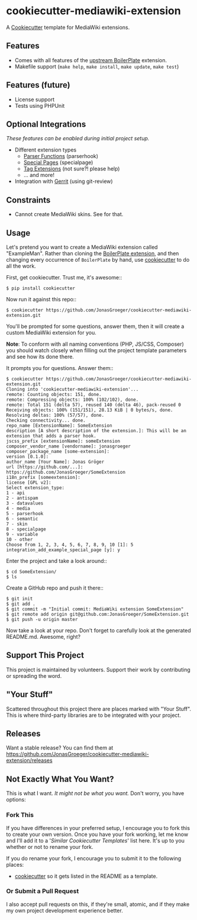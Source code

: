 # cookiecutter-mediawiki-extension
A [Cookiecutter](https://github.com/audreyr/cookiecutter) template for MediaWiki extensions.

## Features
* Comes with all features of the [upstream BoilerPlate](https://www.mediawiki.org/wiki/Extension:BoilerPlate) extension.
* Makefile support (`make help`, `make install`, `make update`, `make test`)

## Features (future)
* License support
* Tests using PHPUnit

## Optional Integrations
*These features can be enabled during initial project setup.*

* Different extension types
    * [Parser Functions](https://www.mediawiki.org/wiki/Manual:Parser_functions) (parserhook)
    * [Special Pages](https://www.mediawiki.org/wiki/Manual:Special_pages) (specialpage)
    * [Tag Extensions](https://www.mediawiki.org/wiki/Manual:Tag_extensions) (not sure?! please help)
    * … and more!
* Integration with [Gerrit](https://www.mediawiki.org/wiki/Gerrit) (using git-review)

## Constraints
* Cannot create MediaWiki skins. See [](https://github.com/JonasGroeger/cookiecutter-mediawiki-skin/) for that.


## Usage
Let's pretend you want to create a MediaWiki extension called "ExampleMan". Rather than cloning the
[BoilerPlate extension](https://www.mediawiki.org/wiki/Extension:BoilerPlate), and then changing every occurrence of
`BoilerPlate` by hand, use [cookiecutter](https://github.com/audreyr/cookiecutter) to do all the work.

First, get cookiecutter. Trust me, it's awesome::

    $ pip install cookiecutter

Now run it against this repo::

    $ cookiecutter https://github.com/JonasGroeger/cookiecutter-mediawiki-extension.git

You'll be prompted for some questions, answer them, then it will create a custom MediaWiki extension for you.

**Note**: To conform with all naming conventions (PHP, JS/CSS, Composer) you should watch closely
when filling out the project template parameters and see how its done there.

It prompts you for questions. Answer them::

    $ cookiecutter https://github.com/JonasGroeger/cookiecutter-mediawiki-extension.git
    Cloning into 'cookiecutter-mediawiki-extension'...
    remote: Counting objects: 151, done.
    remote: Compressing objects: 100% (102/102), done.
    remote: Total 151 (delta 57), reused 140 (delta 46), pack-reused 0
    Receiving objects: 100% (151/151), 28.13 KiB | 0 bytes/s, done.
    Resolving deltas: 100% (57/57), done.
    Checking connectivity... done.
    repo_name [ExtensionName]: SomeExtension
    description [A short description of the extension.]: This will be an extension that adds a parser hook.
    jscss_prefix [extensionName]: someExtension
    composer_vendor_name [vendorname]: jonasgroeger
    composer_package_name [some-extension]: 
    version [0.1.0]: 
    author_name [Your Name]: Jonas Gröger
    url [https://github.com/...]: https://github.com/JonasGroeger/SomeExtension
    i18n_prefix [someextension]:  
    license [GPL v2]: 
    Select extension_type:
    1 - api
    2 - antispam
    3 - datavalues
    4 - media
    5 - parserhook
    6 - semantic
    7 - skin
    8 - specialpage
    9 - variable
    10 - other
    Choose from 1, 2, 3, 4, 5, 6, 7, 8, 9, 10 [1]: 5
    integration_add_example_special_page [y]: y

Enter the project and take a look around::

    $ cd SomeExtension/
    $ ls

Create a GitHub repo and push it there::

    $ git init
    $ git add .
    $ git commit -m "Initial commit: MediaWiki extension SomeExtension"
    $ git remote add origin git@github.com:JonasGroeger/SomeExtension.git
    $ git push -u origin master

Now take a look at your repo. Don't forget to carefully look at the generated README.md. Awesome, right?

## Support This Project
This project is maintained by volunteers. Support their work by contributing or spreading the word.


## "Your Stuff"
Scattered throughout this project there are places marked with "Your Stuff". This is where third-party libraries are to
be integrated with your project.


## Releases
Want a stable release? You can find them at https://github.com/JonasGroeger/cookiecutter-mediawiki-extension/releases


## Not Exactly What You Want?
This is what I want. *It might not be what you want.* Don't worry, you have options:

### Fork This
If you have differences in your preferred setup, I encourage you to fork this to create your own version.
Once you have your fork working, let me know and I'll add it to a '*Similar Cookiecutter Templates*' list here.
It's up to you whether or not to rename your fork.

If you do rename your fork, I encourage you to submit it to the following places:

* [cookiecutter](https://github.com/audreyr/cookiecutter) so it gets listed in the README as a template.

### Or Submit a Pull Request
I also accept pull requests on this, if they're small, atomic, and if they make my own project development
experience better.
